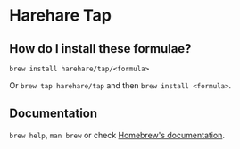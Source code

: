 # Harehare Tap

## How do I install these formulae?

`brew install harehare/tap/<formula>`

Or `brew tap harehare/tap` and then `brew install <formula>`.

## Documentation

`brew help`, `man brew` or check [Homebrew's documentation](https://docs.brew.sh).
